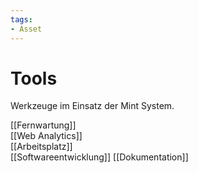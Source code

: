 ```yaml
---
tags:
- Asset
---
```

# Tools

Werkzeuge im Einsatz der Mint System.

[[Fernwartung]]  
[[Web Analytics]]  
[[Arbeitsplatz]]  
[[Softwareentwicklung]]
[[Dokumentation]]